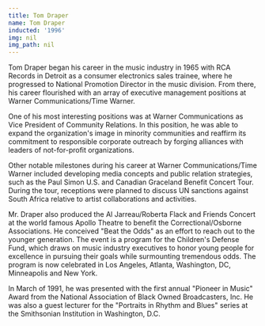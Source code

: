```yaml
---
title: Tom Draper
name: Tom Draper
inducted: '1996'
img: nil
img_path: nil
---
```


Tom Draper began his career in the music industry in 1965 with RCA Records in Detroit as a consumer electronics sales trainee, where he progressed to National Promotion Director in the music division. From there, his career flourished with an array of executive management positions at Warner Communications/Time Warner.

One of his most interesting positions was at Warner Communications as Vice President of Community Relations. In this position, he was able to expand the organization's image in minority communities and reaffirm its commitment to responsible corporate outreach by forging alliances with leaders of not-for-profit organizations.

Other notable milestones during his career at Warner Communications/Time Warner included developing media concepts and public relation strategies, such as the Paul Simon U.S. and Canadian Graceland Benefit Concert Tour. During the tour, receptions were planned to discuss UN sanctions against South Africa relative to artist collaborations and activities.

Mr. Draper also produced the Al Jarreau/Roberta Flack and Friends Concert at the world famous Apollo Theatre to benefit the Correctional/Osborne Associations. He conceived "Beat the Odds" as an effort to reach out to the younger generation. The event is a program for the Children's Defense Fund, which draws on music industry executives to honor young people for excellence in pursuing their goals while surmounting tremendous odds. The program is now celebrated in Los Angeles, Atlanta, Washington, DC, Minneapolis and New York.

In March of 1991, he was presented with the first annual "Pioneer in Music" Award from the National Association of Black Owned Broadcasters, Inc. He was also a guest lecturer for the "Portraits in Rhythm and Blues" series at the Smithsonian Institution in Washington, D.C.
